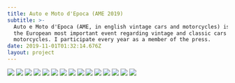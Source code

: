 ```yaml
---
title: Auto e Moto d'Epoca (AME 2019)
subtitle: >-
  Auto e Moto d'Epoca (AME, in english vintage cars and motorcycles) is one of
  the European most important event regarding vintage and classic cars and
  motorcycles. I participate every year as a member of the press.
date: 2019-11-01T01:32:14.676Z
layout: project
---
```

![](/images/dsc_0005.jpeg)
![](/images/dsc_0010.jpeg)
![](/images/dsc_0047.jpeg)
![](/images/dsc_0048.jpeg)
![](/images/dsc_0050.jpeg)
![](/images/dsc_0051.jpeg)
![](/images/dsc_0056.jpeg)
![](/images/dsc_0060.jpeg)
![](/images/dsc_0070.jpeg)
![](/images/dsc_0092.jpeg)
![](/images/dsc_0098.jpeg)
![](/images/dsc_0112.jpeg)
![](/images/dsc_0116.jpeg)
![](/images/dsc_0139.jpeg)
![](/images/dsc_0157.jpeg)
